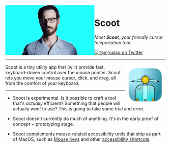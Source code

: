 <img align="left" alt="Scoot" src="./Assets/header.png" width="280" />

# Scoot

_Meet **Scoot**, your friendly cursor teleportation tool._

<a href="https://twitter.com/mjrusso" title="@mjrusso on Twitter"><img src="https://img.shields.io/badge/twitter-@mjrusso-blue.svg" alt="@mjrusso on Twitter"></a>

---

<img align="right" width="128" alt="Scoot App Icon" src="./Scoot/Assets.xcassets/AppIcon.appiconset/256.png" />

Scoot is a tiny utility app that (will) provide fast, keyboard-driven control over the mouse pointer. Scoot lets you move your mouse cursor, click, and drag, all from the comfort of your keyboard.

---

* Scoot is experimental. Is it possible to craft a tool that's _actually_ efficient? Something that people will actually _want_ to use? This is going to take some trial and error.

* Scoot doesn't currently do much of anything. It's in the early proof of concept + prototyping stage.

* Scoot complements mouse-related accessibility tools that ship as part of MacOS, such as [Mouse Keys](https://support.apple.com/en-ca/guide/mac-help/mh27469/mac) and other [accessibility shortcuts](https://support.apple.com/en-ca/HT204434).
